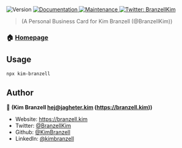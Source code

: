 <p>
  <img alt="Version" src="https://img.shields.io/badge/version-1.6.0-blue.svg?cacheSeconds=2592000" />
  <a href="(https://github.com/KimBranzell/npx-businesscard)" target="_blank">
    <img alt="Documentation" src="https://img.shields.io/badge/documentation-yes-brightgreen.svg" />
  </a>
  <a href="https://github.com/bnb/bitandbang/graphs/commit-activity" target="_blank">
    <img alt="Maintenance" src="https://img.shields.io/badge/Maintained%3F-yes-green.svg" />
  </a>
  <a href="https://twitter.com/BranzellKim" target="_blank">
    <img alt="Twitter: BranzellKim" src="https://img.shields.io/twitter/follow/BranzellKim.svg?style=social" />
  </a>
</p>

> (A Personal Business Card for Kim Branzell (@BranzellKim))

### 🏠 [Homepage](<(https://branzell.kim)>)

## Usage

```sh
npx kim-branzell
```

## Author

👤 **(Kim Branzell <hej@jagheter.kim> (https://branzell.kim))**

- Website: https://branzell.kim
- Twitter: [@BranzellKim](https://twitter.com/BranzellKim)
- Github: [@KimBranzell](https://github.com/KimBranzell)
- LinkedIn: [@kimbranzell](https://linkedin.com/in/kimbranzell)

